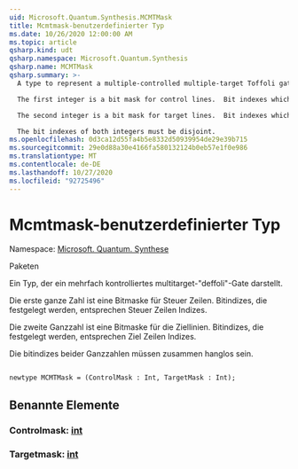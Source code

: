 ```yaml
---
uid: Microsoft.Quantum.Synthesis.MCMTMask
title: Mcmtmask-benutzerdefinierter Typ
ms.date: 10/26/2020 12:00:00 AM
ms.topic: article
qsharp.kind: udt
qsharp.namespace: Microsoft.Quantum.Synthesis
qsharp.name: MCMTMask
qsharp.summary: >-
  A type to represent a multiple-controlled multiple-target Toffoli gate.

  The first integer is a bit mask for control lines.  Bit indexes which are set correspond to control line indexes.

  The second integer is a bit mask for target lines.  Bit indexes which are set correspond to target line indexes.

  The bit indexes of both integers must be disjoint.
ms.openlocfilehash: 0d3ca12d55fa4b5e8332d50939954de29e39b715
ms.sourcegitcommit: 29e0d88a30e4166fa580132124b0eb57e1f0e986
ms.translationtype: MT
ms.contentlocale: de-DE
ms.lasthandoff: 10/27/2020
ms.locfileid: "92725496"
---
```

# <a name="mcmtmask-user-defined-type"></a>Mcmtmask-benutzerdefinierter Typ

Namespace: [Microsoft. Quantum. Synthese](xref:Microsoft.Quantum.Synthesis)

Paketen [](https://nuget.org/packages/)


Ein Typ, der ein mehrfach kontrolliertes multitarget-"deffoli"-Gate darstellt.

Die erste ganze Zahl ist eine Bitmaske für Steuer Zeilen.  Bitindizes, die festgelegt werden, entsprechen Steuer Zeilen Indizes.

Die zweite Ganzzahl ist eine Bitmaske für die Ziellinien.  Bitindizes, die festgelegt werden, entsprechen Ziel Zeilen Indizes.

Die bitindizes beider Ganzzahlen müssen zusammen hanglos sein.

```qsharp

newtype MCMTMask = (ControlMask : Int, TargetMask : Int);
```



## <a name="named-items"></a>Benannte Elemente

### <a name="controlmask--int"></a>Controlmask: [int](xref:microsoft.quantum.lang-ref.int)


### <a name="targetmask--int"></a>Targetmask: [int](xref:microsoft.quantum.lang-ref.int)

